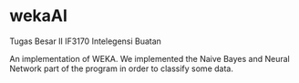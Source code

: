 # wekaAI
Tugas Besar II IF3170 Intelegensi Buatan

An implementation of WEKA. We implemented the Naive Bayes and Neural Network part of the program in order to classify some data.
